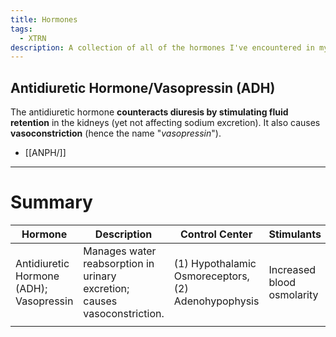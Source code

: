 ```yaml
---
title: Hormones
tags:
  - XTRN
description: A collection of all of the hormones I've encountered in my studies. Listed under each item are related topics and affectations.
---
```

## Antidiuretic Hormone/Vasopressin (ADH)
The antidiuretic hormone **counteracts diuresis by stimulating fluid retention** in the kidneys (yet not affecting sodium excretion). It also causes **vasoconstriction** (hence the name "*vasopressin*").
- [[ANPH/]]
___
# Summary
| Hormone | Description | Control Center | Stimulants | Depressants |
| ---- | ---- | ---- | ---- | ---- |
| Antidiuretic Hormone (ADH); Vasopressin | Manages water reabsorption in urinary excretion; causes vasoconstriction. | (1) Hypothalamic Osmoreceptors, (2) Adenohypophysis | Increased blood osmolarity | Decreased blood osmolarity |
|  |  |  |  |  |
